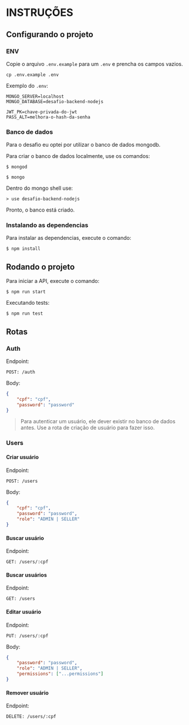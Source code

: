 # INSTRUÇÕES

## Configurando o projeto

### ENV

Copie o arquivo `.env.example` para um `.env` e prencha os campos vazios.

```shell
cp .env.example .env
```

Exemplo do `.env`:

```env
MONGO_SERVER=localhost
MONGO_DATABASE=desafio-backend-nodejs

JWT_PK=chave-privada-do-jwt
PASS_ALT=melhora-o-hash-da-senha
```

### Banco de dados

Para o desafio eu optei por utilizar o banco de dados mongodb.

Para criar o banco de dados localmente, use os comandos:

```shell
$ mongod

$ mongo
```

Dentro do mongo shell use:

```
> use desafio-backend-nodejs
```

Pronto, o banco está criado.

### Instalando as dependencias

Para instalar as dependencias, execute o comando:

```shell
$ npm install
```

## Rodando o projeto

Para iniciar a API, execute o comando:

```shell
$ npm run start
```

Executando tests:

```shell
$ npm run test
```

## Rotas

### Auth

Endpoint:
```shell
POST: /auth
```

Body:
```json
{
	"cpf": "cpf",
	"password": "password"
}
```

> Para autenticar um usuário, ele dever existir no banco de dados antes.
> Use a rota de criação de usuário para fazer isso.

### Users

#### Criar usuário

Endpoint:
```shell
POST: /users
```

Body:
```json
{
	"cpf": "cpf",
	"password": "password",
	"role": "ADMIN | SELLER"
}
```

#### Buscar usuário

Endpoint:
```shell
GET: /users/:cpf
```

#### Buscar usuários

Endpoint:
```shell
GET: /users
```

#### Editar usuário

Endpoint:
```shell
PUT: /users/:cpf
```

Body:
```json
{
	"password": "password",
	"role": "ADMIN | SELLER",
	"permissions": ["...permissions"]
}
```

#### Remover usuário

Endpoint:
```shell
DELETE: /users/:cpf
```
